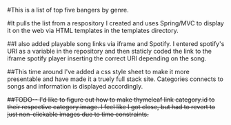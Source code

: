 #This is a list of top five bangers by genre.

#It pulls the list from a respository I created and uses Spring/MVC to display it on the web via HTML templates in the templates directory.

##I also added playable song links via iframe and Spotify. I entered spotify's URI as a variable in the repository and then staticly coded the link to the iframe spotify player inserting the correct URI depending on the song.

##This time around I've added a css style sheet to make it more presentable and have made it a truely full stack site. Categories connects to songs and information is displayed accordingly. 

~~##TODO-- I'd like to figure out how to make thymeleaf link category.id to their respective category.image. I feel like I got close, but had to revert to just non-clickable images due to time constraints.~~